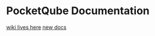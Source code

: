 # PocketQube Documentation
[wiki lives here](https://github.com/PyCubed-Mini/NewDocumentation/wiki)
[new docs](https://pocketqube.readthedocs.io/en/latest/index.html)
